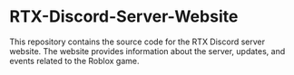 # RTX-Discord-Server-Website
This repository contains the source code for the RTX Discord server website. The website provides information about the server, updates, and events related to the Roblox game.
